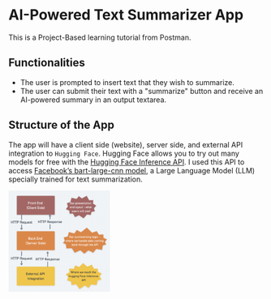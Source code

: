# AI-Powered Text Summarizer App
This is a Project-Based learning tutorial from Postman. 

## Functionalities
- The user is prompted to insert text that they wish to summarize.
- The user can submit their text with a "summarize" button and receive an AI-powered summary in an output textarea.

## Structure of the App
The app will have a client side (website), server side, and external API integration to `Hugging Face`. Hugging Face allows you to try out many models for free with the [Hugging Face Inference API](https://huggingface.co/docs/api-inference/index). I used this API to access [Facebook’s bart-large-cnn model](https://huggingface.co/facebook/bart-large-cnn), a Large Language Model (LLM) specially trained for text summarization.

<img src="./structure.png" width="200" height="200" />

